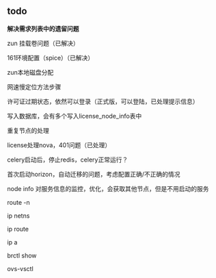 ## todo



**解决需求列表中的遗留问题**



zun    挂载卷问题（已解决）

161环境配置（spice）（已解决）

zun本地磁盘分配

网速慢定位方法步骤



许可证过期状态，依然可以登录（正式版，可以登陆，已处理提示信息）



写入数据库，会有多个写入license_node_info表中

重复节点的处理



license处理nova，401问题（已处理）



celery启动后，停止redis，celery正常运行？



首次启动horizon，自动迁移的问题，考虑配置正确/不正确的情况



node  info 对服务信息的监控，优化，会获取其他节点，但是不用启动的服务



route -n



ip netns 



ip route



ip  a



brctl show

ovs-vsctl





